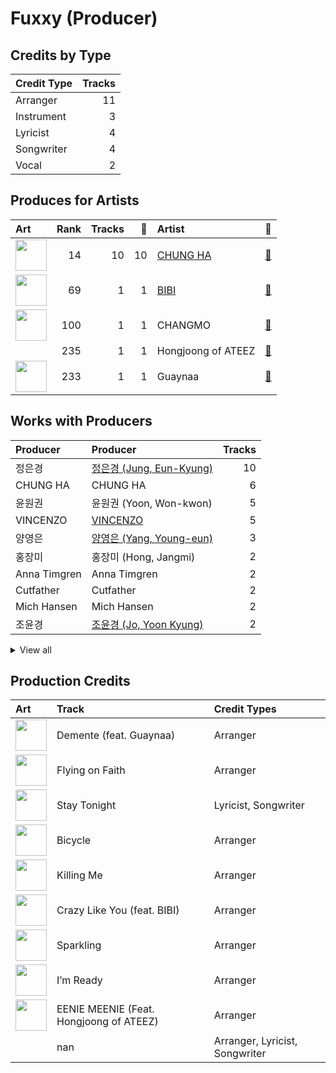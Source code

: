 # Fuxxy (Producer)

## Credits by Type

| Credit Type | Tracks |
|:---|---:|
| Arranger | 11 |
| Instrument | 3 |
| Lyricist | 4 |
| Songwriter | 4 |
| Vocal | 2 |

## Produces for Artists

| Art | Rank | Tracks | 💚 | Artist | 🔗 |
|:---|---:|---:|---:|:---|:---|
| <img src="https://i.scdn.co/image/ab6761610000e5eb8e075c754be58cc33e30905a" alt="" width="50" /> | 14 | 10 | 10 | [CHUNG HA](../../artists/chung_ha/overview.md) | [🔗](https://open.spotify.com/artist/2PSJ6YriU7JsFucxACpU7Y) |
| <img src="https://i.scdn.co/image/ab6761610000e5eb846662aa85d520b2442d3cd5" alt="" width="50" /> | 69 | 1 | 1 | [BIBI](../../artists/bibi/overview.md) | [🔗](https://open.spotify.com/artist/6UbmqUEgjLA6jAcXwbM1Z9) |
| <img src="https://i.scdn.co/image/ab6761610000e5eb06ffb2341b70acdcafa55599" alt="" width="50" /> | 100 | 1 | 1 | CHANGMO | [🔗](https://open.spotify.com/artist/3hvinNZRzTLoREmqFiKr1b) |
| | 235 | 1 | 1 | Hongjoong of ATEEZ | [🔗](https://open.spotify.com/artist/3MZLSgcd5kOdhrZasDMecx) |
| <img src="https://i.scdn.co/image/ab6761610000e5eba16d9cf3cc90e28089cdf291" alt="" width="50" /> | 233 | 1 | 1 | Guaynaa | [🔗](https://open.spotify.com/artist/0BqURncJM5B1BBu7UM51eq) |

## Works with Producers

| Producer | Producer | Tracks |
|:---|:---|---:|
| 정은경 | [정은경 (Jung, Eun-Kyung)](../정은경_(jung,_eun-kyung)/overview.md) | 10 |
| CHUNG HA | CHUNG HA | 6 |
| 윤원권 | 윤원권 (Yoon, Won-kwon) | 5 |
| VINCENZO | [VINCENZO](../vincenzo/overview.md) | 5 |
| 양영은 | [양영은 (Yang, Young-eun)](../양영은_(yang,_young-eun)/overview.md) | 3 |
| 홍장미 | 홍장미 (Hong, Jangmi) | 2 |
| Anna Timgren | Anna Timgren | 2 |
| Cutfather | Cutfather | 2 |
| Mich Hansen | Mich Hansen | 2 |
| 조윤경 | [조윤경 (Jo, Yoon Kyung)](../조윤경_(jo,_yoon_kyung)/overview.md) | 2 |


<details>
<summary>View all</summary>

| Producer | Producer | Tracks |
|:---|:---|---:|
| 김재웅 | 김재웅 (Kim, Jae-ung) | 2 |
| 김지현 | 김지현 (Kim, Ji Hyun) | 2 |
| 구종필 | [구종필 (Koo, Jong-Pil)](../구종필_(koo,_jong-pil)/overview.md) | 2 |
| KLOË | KLOË (KLOE) | 1 |
| Roberto Vazquez | Roberto Vazquez | 1 |
| Stay Tuned | Stay Tuned | 1 |
| Sam Merrifield | Sam Merrifield | 1 |
| Daniel Davidsen | Daniel Davidsen | 1 |
| Daniel Mirza Salcedo | Daniel Mirza Salcedo | 1 |
| Tom Hollings | Tom Hollings | 1 |
| Rick Parkhouse | Rick Parkhouse | 1 |
| Lao Ra | Lao Ra | 1 |
| Daniel Kim | Daniel Kim | 1 |
| Jeremy G | Jeremy G | 1 |
| Celine Svanbäck | Celine Svanbäck (Svanbäck, Celine) | 1 |
| Anne-Marie | Anne-Marie | 1 |
| Digital Farm Animals | Digital Farm Animals | 1 |
| DRK | DRK | 1 |
| Jack Harvey | Jack Harvey | 1 |
| 박재선 | 박재선 (Park, Jason) | 1 |
| Sara Boe | Sara Boe | 1 |
| Jeppe London Bilsby | Jeppe London Bilsby | 1 |
| 창모 | 창모 (CHANGMO) | 1 |
| luvssong | luvssong | 1 |
| Maryjane | Maryjane | 1 |
| Lucas | Lucas | 1 |
| Joe Harvey | Joe Harvey | 1 |
| BIBI | BIBI | 1 |
| Red Triangle | Red Triangle | 1 |
| Alawn | Alawn | 1 |
| 김수정 | 김수정 (김수정) | 1 |
| George Tizzard | George Tizzard | 1 |
| Samuel Brennan | Samuel Brennan | 1 |
| Musikality | Musikality | 1 |
| Prime Time | Prime Time | 1 |
| Dawn Elektra | Dawn Elektra | 1 |
| Tinashé Fazakerley | Tinashé Fazakerley (Fazakerley, Tinashé) | 1 |
| Wayne Hector | Wayne Hector | 1 |
| Billen Ted | Billen Ted | 1 |
| Guaynaa | Guaynaa | 1 |
| Jeremy Stack | Jeremy Stack | 1 |
| 김홍중 | 김홍중 (Kim, Hong Joong) | 1 |
| Ryan S. Jhun | [Ryan S. Jhun](../ryan_s__jhun/overview.md) | 1 |
| BXN | BXN | 1 |
| Samuel Preston | Samuel Preston | 1 |
| Conor Blake | Conor Blake | 1 |

</details>


## Production Credits

| Art | Track | Credit Types |
|:---|:---|:---|
| <img src="https://i.scdn.co/image/ab67616d0000b27328e5351049de8f6ee39111f5" alt="" width="50" /> | Demente (feat. Guaynaa) | Arranger |
| <img src="https://i.scdn.co/image/ab67616d0000b27328e5351049de8f6ee39111f5" alt="" width="50" /> | Flying on Faith | Arranger |
| <img src="https://i.scdn.co/image/ab67616d0000b27328e5351049de8f6ee39111f5" alt="" width="50" /> | Stay Tonight | Lyricist, Songwriter |
| <img src="https://i.scdn.co/image/ab67616d0000b27328e5351049de8f6ee39111f5" alt="" width="50" /> | Bicycle | Arranger |
| <img src="https://i.scdn.co/image/ab67616d0000b273df3abb2b0071d1b11200db47" alt="" width="50" /> | Killing Me | Arranger |
| <img src="https://i.scdn.co/image/ab67616d0000b27329322a53482da3542ae9d033" alt="" width="50" /> | Crazy Like You (feat. BIBI) | Arranger |
| <img src="https://i.scdn.co/image/ab67616d0000b27329322a53482da3542ae9d033" alt="" width="50" /> | Sparkling | Arranger |
| <img src="https://i.scdn.co/image/ab67616d0000b2735f117dc77b6c36fba0ff9b1e" alt="" width="50" /> | I’m Ready | Arranger |
| <img src="https://i.scdn.co/image/ab67616d0000b2735f117dc77b6c36fba0ff9b1e" alt="" width="50" /> | EENIE MEENIE (Feat. Hongjoong of ATEEZ) | Arranger |
| | nan | Arranger, Lyricist, Songwriter |